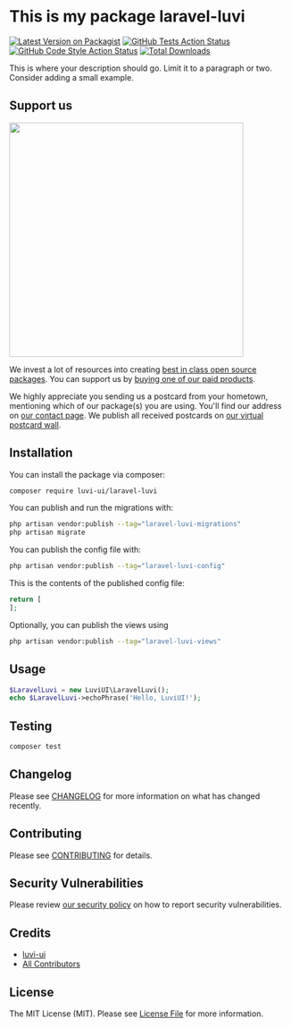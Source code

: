 # This is my package laravel-luvi

[![Latest Version on Packagist](https://img.shields.io/packagist/v/luvi-ui/laravel-luvi.svg?style=flat-square)](https://packagist.org/packages/luvi-ui/laravel-luvi)
[![GitHub Tests Action Status](https://img.shields.io/github/actions/workflow/status/luvi-ui/laravel-luvi/run-tests.yml?branch=main&label=tests&style=flat-square)](https://github.com/luvi-ui/laravel-luvi/actions?query=workflow%3Arun-tests+branch%3Amain)
[![GitHub Code Style Action Status](https://img.shields.io/github/actions/workflow/status/luvi-ui/laravel-luvi/fix-php-code-style-issues.yml?branch=main&label=code%20style&style=flat-square)](https://github.com/luvi-ui/laravel-luvi/actions?query=workflow%3A"Fix+PHP+code+style+issues"+branch%3Amain)
[![Total Downloads](https://img.shields.io/packagist/dt/luvi-ui/laravel-luvi.svg?style=flat-square)](https://packagist.org/packages/luvi-ui/laravel-luvi)

This is where your description should go. Limit it to a paragraph or two. Consider adding a small example.

## Support us

[<img src="https://github-ads.s3.eu-central-1.amazonaws.com/laravel-luvi.jpg?t=1" width="419px" />](https://spatie.be/github-ad-click/laravel-luvi)

We invest a lot of resources into creating [best in class open source packages](https://spatie.be/open-source). You can support us by [buying one of our paid products](https://spatie.be/open-source/support-us).

We highly appreciate you sending us a postcard from your hometown, mentioning which of our package(s) you are using. You'll find our address on [our contact page](https://spatie.be/about-us). We publish all received postcards on [our virtual postcard wall](https://spatie.be/open-source/postcards).

## Installation

You can install the package via composer:

```bash
composer require luvi-ui/laravel-luvi
```

You can publish and run the migrations with:

```bash
php artisan vendor:publish --tag="laravel-luvi-migrations"
php artisan migrate
```

You can publish the config file with:

```bash
php artisan vendor:publish --tag="laravel-luvi-config"
```

This is the contents of the published config file:

```php
return [
];
```

Optionally, you can publish the views using

```bash
php artisan vendor:publish --tag="laravel-luvi-views"
```

## Usage

```php
$LaravelLuvi = new LuviUI\LaravelLuvi();
echo $LaravelLuvi->echoPhrase('Hello, LuviUI!');
```

## Testing

```bash
composer test
```

## Changelog

Please see [CHANGELOG](CHANGELOG.md) for more information on what has changed recently.

## Contributing

Please see [CONTRIBUTING](CONTRIBUTING.md) for details.

## Security Vulnerabilities

Please review [our security policy](../../security/policy) on how to report security vulnerabilities.

## Credits

- [luvi-ui](https://github.com/luvi-ui)
- [All Contributors](../../contributors)

## License

The MIT License (MIT). Please see [License File](LICENSE.md) for more information.

